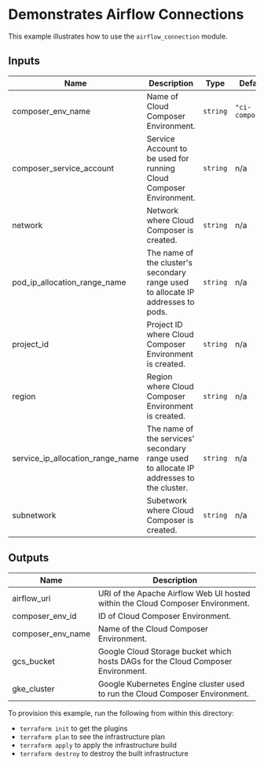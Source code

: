 # Demonstrates Airflow Connections

This example illustrates how to use the `airflow_connection` module.

<!-- BEGINNING OF PRE-COMMIT-TERRAFORM DOCS HOOK -->
## Inputs

| Name | Description | Type | Default | Required |
|------|-------------|------|---------|:--------:|
| composer\_env\_name | Name of Cloud Composer Environment. | `string` | `"ci-composer"` | no |
| composer\_service\_account | Service Account to be used for running Cloud Composer Environment. | `string` | n/a | yes |
| network | Network where Cloud Composer is created. | `string` | n/a | yes |
| pod\_ip\_allocation\_range\_name | The name of the cluster's secondary range used to allocate IP addresses to pods. | `string` | n/a | yes |
| project\_id | Project ID where Cloud Composer Environment is created. | `string` | n/a | yes |
| region | Region where Cloud Composer Environment is created. | `string` | n/a | yes |
| service\_ip\_allocation\_range\_name | The name of the services' secondary range used to allocate IP addresses to the cluster. | `string` | n/a | yes |
| subnetwork | Subetwork where Cloud Composer is created. | `string` | n/a | yes |

## Outputs

| Name | Description |
|------|-------------|
| airflow\_uri | URI of the Apache Airflow Web UI hosted within the Cloud Composer Environment. |
| composer\_env\_id | ID of Cloud Composer Environment. |
| composer\_env\_name | Name of the Cloud Composer Environment. |
| gcs\_bucket | Google Cloud Storage bucket which hosts DAGs for the Cloud Composer Environment. |
| gke\_cluster | Google Kubernetes Engine cluster used to run the Cloud Composer Environment. |

<!-- END OF PRE-COMMIT-TERRAFORM DOCS HOOK -->

To provision this example, run the following from within this directory:
- `terraform init` to get the plugins
- `terraform plan` to see the infrastructure plan
- `terraform apply` to apply the infrastructure build
- `terraform destroy` to destroy the built infrastructure

